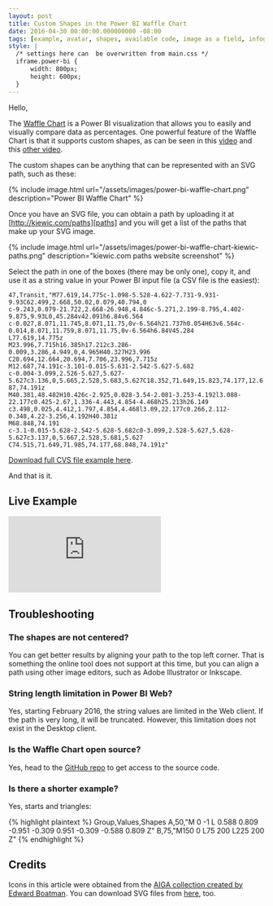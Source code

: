 ```yaml
---
layout: post
title: Custom Shapes in the Power BI Waffle Chart
date: 2016-04-30 00:00:00.000000000 -08:00
tags: [example, avatar, shapes, available code, image as a field, infographics]
style: |
  /* settings here can  be overwritten from main.css */
  iframe.power-bi {
      width: 800px;
      height: 600px;
  }
---
```


Hello,

The [Waffle Chart][waffle-chart] is a Power BI visualization that allows you to easily and visually compare data as percentages. One powerful feature of the Waffle Chart is that it supports custom shapes, as can be seen in this [video][video-1] and this [other video][video-2].

The custom shapes can be anything that can be represented with an SVG path, such as these:

{% include image.html url="/assets/images/power-bi-waffle-chart.png" description="Power BI Waffle Chart" %}

Once you have an SVG file, you can obtain a path by uploading it at [http://kiewic.com/paths][paths] and you will get a list of the paths that make up your SVG image.

{% include image.html url="/assets/images/power-bi-waffle-chart-kiewic-paths.png" description="kiewic.com paths website screenshot" %}

Select the path in one of the boxes (there may be only one), copy it, and use it as a string value in your Power BI input file (a CSV file is the easiest):

<code>47,Transit,"M77.619,14.775c-1.098-5.528-4.622-7.731-9.931-9.93C62.499,2.668,50.02,0.079,40.794,0                c-9.243,0.079-21.722,2.668-26.948,4.846c-5.271,2.199-8.795,4.402-9.875,9.93L0,45.284v42.091h6.84v6.564                c-0.027,8.071,11.745,8.071,11.75,0v-6.564h21.737h0.054H63v6.564c-0.014,8.071,11.759,8.071,11.75,0v-6.564h6.84V45.284                L77.619,14.775z M23.996,7.715h16.385h17.212c3.286-0.009,3.286,4.949,0,4.965H40.327H23.996                C20.694,12.664,20.694,7.706,23.996,7.715z M12.687,74.191c-3.101-0.015-5.631-2.542-5.627-5.682                c-0.004-3.099,2.526-5.627,5.627-5.627c3.136,0,5.665,2.528,5.683,5.627C18.352,71.649,15.823,74.177,12.687,74.191z                 M40.381,48.482H10.426c-2.925,0.028-3.54-2.081-3.253-4.192l3.088-22.177c0.425-2.67,1.336-4.443,4.854-4.468h25.213h26.149                c3.498,0.025,4.412,1.797,4.854,4.468l3.09,22.177c0.266,2.112-0.348,4.22-3.256,4.192H40.381z M68.848,74.191                c-3.1-0.015-5.628-2.542-5.628-5.682c0-3.099,2.528-5.627,5.628-5.627c3.137,0,5.667,2.528,5.681,5.627                C74.515,71.649,71.985,74.177,68.848,74.191z"</code>

[Download full CVS file example here][example-1].

And that is it.

## Live Example

<iframe class="power-bi" src="https://app.powerbi.com/view?r=eyJrIjoiYzhhM2M0N2QtMmM5Yi00ZGFjLTg4MTItMDgyYjY3YTA1ZjExIiwidCI6Ijk1Yjk2M2ZiLTgxNDgtNGNmNS05M2UwLWE1YWU2OTZlYjY3YiIsImMiOjZ9" frameborder="0" allowFullScreen="allowFullScreen"></iframe>

## Troubleshooting

### The shapes are not centered?

You can get better results by aligning your path to the top left corner. That is something the online tool does not support at this time, but you can align a path using other image editors, such as Adobe Illustrator or Inkscape.

### String length limitation in Power BI Web?

Yes, starting February 2016, the string values are limited in the Web client. If the path is very long, it will be truncated. However, this limitation does not exist in the Desktop client.

### Is the Waffle Chart open source?

Yes, head to the [GitHub repo][github] to get access to the source code.

### Is there a shorter example?

Yes, starts and triangles:

{% highlight plaintext %}
Group,Values,Shapes
A,50,"M 0 -1 L 0.588 0.809 -0.951 -0.309 0.951 -0.309 -0.588 0.809 Z"
B,75,"M150 0 L75 200 L225 200 Z"
{% endhighlight %}


## Credits

Icons in this article were obtained from the [AIGA collection created by Edward Boatman][edward-boatman]. You can download SVG files from [here][thenounproject], too.

[waffle-chart]: https://app.powerbi.com/visuals/show/WaffleChart
[video-1]: https://www.youtube.com/watch?v=1vRqYUsm3Vk
[video-2]: https://www.youtube.com/watch?v=7z-UZKkbJaI
[paths]: http://kiewic.com/paths
[example-1]: https://drive.google.com/file/d/0B3v_NS_EPj8-UkIxX3RXTnczcFE/view?usp=sharing 
[github]: https://github.com/kiewic/PowerBI-visuals/tree/waffleChartV2
[edward-boatman]: https://thenounproject.com/edward/collection/aiga/
[thenounproject]: https://thenounproject.com/
[live-example]: https://app.powerbi.com/view?r=eyJrIjoiYzhhM2M0N2QtMmM5Yi00ZGFjLTg4MTItMDgyYjY3YTA1ZjExIiwidCI6Ijk1Yjk2M2ZiLTgxNDgtNGNmNS05M2UwLWE1YWU2OTZlYjY3YiIsImMiOjZ9


